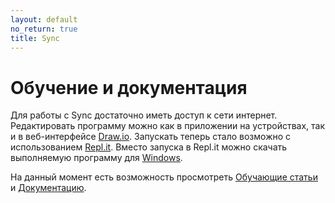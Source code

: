 ```yaml
---
layout: default
no_return: true
title: Sync
---
```

# Обучение и документация

Для работы с Sync достаточно иметь доступ к сети интернет. 
Редактировать программу можно как в приложении на устройствах, так и в веб-интерфейсе [Draw.io][drawio]. 
Запускать теперь стало возможно с использованием [Repl.it][replit]. Вместо запуска в Repl.it можно скачать
выполняемую программу для <a class="btn-download btn-inline" href="{{site.baseurl}}/resources/build/Sync Execution.zip">Windows</a>.

На данный момент есть возможность просмотреть [Обучающие статьи][tutorials] и [Документацию][docs].

[index]: {{site.baseurl}}/index
[tutorials]: {{site.baseurl}}/tutorials#content
[docs]: {{site.baseurl}}/docs#content
[drawio]: https://app.diagrams.net/?splash=0&libs=0&clibs=Uhttps://raw.githubusercontent.com/octo-gone/sync-execution/master/resources/base.drawio;Uhttps://raw.githubusercontent.com/octo-gone/sync-execution/master/resources/structure.drawio
[replit]: https://repl.it/github/octo-gone/sync-execution